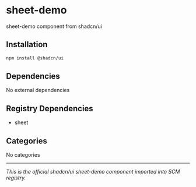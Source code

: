 # sheet-demo

sheet-demo component from shadcn/ui

## Installation

```bash
npm install @shadcn/ui
```

## Dependencies

No external dependencies

## Registry Dependencies

- sheet

## Categories

No categories

---

*This is the official shadcn/ui sheet-demo component imported into SCM registry.*
